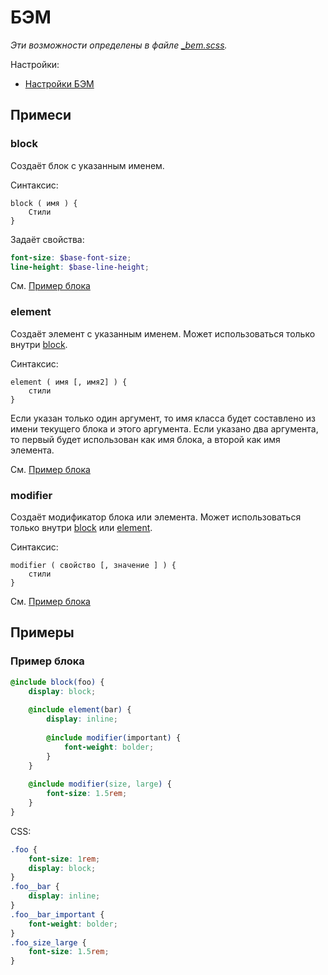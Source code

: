 # БЭМ

*Эти возможности определены в файле [_bem.scss](../lib/_bem.scss).*

Настройки:

- [Настройки БЭМ](settings.ru.md#Настройки-БЭМ)


## Примеси

### block

Создаёт блок с указанным именем.

Синтаксис:

    block ( имя ) {
        Стили
    }

Задаёт свойства:

```scss
font-size: $base-font-size;
line-height: $base-line-height;
```

См. [Пример блока](#Пример-блока)

### element

Создаёт элемент с указанным именем. Может использоваться только внутри [block](#block). 

Синтаксис:

    element ( имя [, имя2] ) {
        стили
    }

Если указан только один аргумент, то имя класса будет составлено из имени текущего блока и этого аргумента. Если указано
два аргумента, то первый будет использован как имя блока, а второй как имя элемента.

См. [Пример блока](#Пример-блока)

### modifier

Создаёт модификатор блока или элемента. Может использоваться только внутри [block](#block) или
[element](#element). 

Синтаксис:

    modifier ( свойство [, значение ] ) {
        стили
    }

См. [Пример блока](#Пример-блока)


## Примеры

### Пример блока

```scss
@include block(foo) {
    display: block;
    
    @include element(bar) {
        display: inline;
        
        @include modifier(important) {
            font-weight: bolder;
        }
    }
    
    @include modifier(size, large) {
        font-size: 1.5rem;
    }
}
```

CSS:

```css
.foo {
    font-size: 1rem;
    display: block;
}
.foo__bar {
    display: inline;
}
.foo__bar_important {
    font-weight: bolder;
}
.foo_size_large {
    font-size: 1.5rem;
}
```
